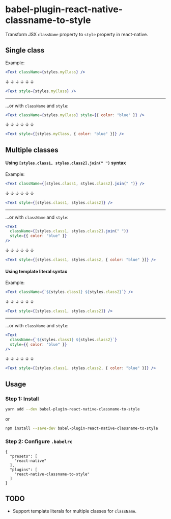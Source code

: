 # babel-plugin-react-native-classname-to-style

Transform JSX `className` property to `style` property in react-native.

## Single class

Example:

```jsx
<Text className={styles.myClass} />
```

↓ ↓ ↓ ↓ ↓ ↓

```jsx
<Text style={styles.myClass} />
```

---

...or with `className` and `style`:

```jsx
<Text className={styles.myClass} style={{ color: "blue" }} />
```

↓ ↓ ↓ ↓ ↓ ↓

```jsx
<Text style={[styles.myClass, { color: "blue" }]} />
```

## Multiple classes

#### Using `[styles.class1, styles.class2].join(" ")` syntax

Example:

```jsx
<Text className={[styles.class1, styles.class2].join(" ")} />
```

↓ ↓ ↓ ↓ ↓ ↓

```jsx
<Text style={[styles.class1, styles.class2]} />
```

---

...or with `className` and `style`:

```jsx
<Text
  className={[styles.class1, styles.class2].join(" ")}
  style={{ color: "blue" }}
/>
```

↓ ↓ ↓ ↓ ↓ ↓

```jsx
<Text style={[styles.class1, styles.class2, { color: "blue" }]} />
```

#### Using template literal syntax

Example:

```jsx
<Text className={`${styles.class1} ${styles.class2}`} />
```

↓ ↓ ↓ ↓ ↓ ↓

```jsx
<Text style={[styles.class1, styles.class2]} />
```

---

...or with `className` and `style`:

```jsx
<Text
  className={`${styles.class1} ${styles.class2}`}
  style={{ color: "blue" }}
/>
```

↓ ↓ ↓ ↓ ↓ ↓

```jsx
<Text style={[styles.class1, styles.class2, { color: "blue" }]} />
```

## Usage

### Step 1: Install

```sh
yarn add --dev babel-plugin-react-native-classname-to-style
```

or

```sh
npm install --save-dev babel-plugin-react-native-classname-to-style
```

### Step 2: Configure `.babelrc`

```
{
  "presets": [
    "react-native"
  ],
  "plugins": [
    "react-native-classname-to-style"
  ]
}
```

## TODO

* Support template literals for multiple classes for `className`.
